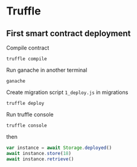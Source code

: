 # Truffle

## First smart contract deployment

Compile contract

```
truffle compile
```

Run ganache in another terminal

```
ganache
```

Create migration script `1_deploy.js` in migrations

```
truffle deploy
```

Run truffle console

```
truffle console
```

then

```javascript
var instance = await Storage.deployed()
await instance.store(18)
await instance.retrieve()
```
